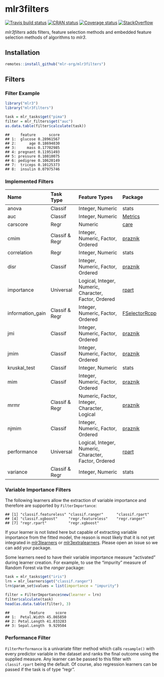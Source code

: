
# mlr3filters

[![Travis build
status](https://travis-ci.org/mlr-org/mlr3filters.svg?branch=master)](https://travis-ci.org/mlr-org/mlr3filters)
[![CRAN
status](https://www.r-pkg.org/badges/version/mlr3filters)](https://cran.r-project.org/package=mlr3filters)
[![Coverage
status](https://codecov.io/gh/mlr-org/mlr3filters/branch/master/graph/badge.svg)](https://codecov.io/github/mlr-org/mlr3filters?branch=master)
[![StackOverflow](https://img.shields.io/badge/stackoverflow-mlr3-orange.svg)](https://stackoverflow.com/questions/tagged/mlr3)

*mlr3filters* adds filters, feature selection methods and embedded
feature selection methods of algorithms to *mlr3*.

## Installation

``` r
remotes::install_github("mlr-org/mlr3filters")
```

## Filters

### Filter Example

``` r
library("mlr3")
library("mlr3filters")

task = mlr_tasks$get("pima")
filter = mlr_filters$get("auc")
as.data.table(filter$calculate(task))
```

    ##     feature      score
    ## 1:  glucose 0.28961567
    ## 2:      age 0.18694030
    ## 3:     mass 0.17702985
    ## 4: pregnant 0.11951493
    ## 5: pressure 0.10810075
    ## 6: pedigree 0.10620149
    ## 7:  triceps 0.10125373
    ## 8:  insulin 0.07975746

### Implemented Filters

| Name              | Task Type      | Feature Types                                         | Package                                                           |
| :---------------- | :------------- | :---------------------------------------------------- | :---------------------------------------------------------------- |
| anova             | Classif        | Integer, Numeric                                      | stats                                                             |
| auc               | Classif        | Integer, Numeric                                      | [Metrics](https://cran.r-project.org/package=Metrics)             |
| carscore          | Regr           | Numeric                                               | [care](https://cran.r-project.org/package=care)                   |
| cmim              | Classif & Regr | Integer, Numeric, Factor, Ordered                     | [praznik](https://cran.r-project.org/package=praznik)             |
| correlation       | Regr           | Integer, Numeric                                      | stats                                                             |
| disr              | Classif        | Integer, Numeric, Factor, Ordered                     | [praznik](https://cran.r-project.org/package=praznik)             |
| importance        | Universal      | Logical, Integer, Numeric, Character, Factor, Ordered | [rpart](https://cran.r-project.org/package=rpart)                 |
| information\_gain | Classif & Regr | Integer, Numeric, Factor, Ordered                     | [FSelectorRcpp](https://cran.r-project.org/package=FSelectorRcpp) |
| jmi               | Classif        | Integer, Numeric, Factor, Ordered                     | [praznik](https://cran.r-project.org/package=praznik)             |
| jmim              | Classif        | Integer, Numeric, Factor, Ordered                     | [praznik](https://cran.r-project.org/package=praznik)             |
| kruskal\_test     | Classif        | Integer, Numeric                                      | stats                                                             |
| mim               | Classif        | Integer, Numeric, Factor, Ordered                     | [praznik](https://cran.r-project.org/package=praznik)             |
| mrmr              | Classif & Regr | Numeric, Factor, Integer, Character, Logical          | [praznik](https://cran.r-project.org/package=praznik)             |
| njmim             | Classif        | Integer, Numeric, Factor, Ordered                     | [praznik](https://cran.r-project.org/package=praznik)             |
| performance       | Universal      | Logical, Integer, Numeric, Character, Factor, Ordered | [rpart](https://cran.r-project.org/package=rpart)                 |
| variance          | Classif & Regr | Integer, Numeric                                      | stats                                                             |

### Variable Importance Filters

The following learners allow the extraction of variable importance and
therefore are supported by
    `FilterImportance`:

    ## [1] "classif.featureless" "classif.ranger"      "classif.rpart"      
    ## [4] "classif.xgboost"     "regr.featureless"    "regr.ranger"        
    ## [7] "regr.rpart"          "regr.xgboost"

If your learner is not listed here but capable of extracting variable
importance from the fitted model, the reason is most likely that it is
not yet integrated in
[mlr3learners](https://github.com/mlr-org/mlr3learners) or
[mlr3extralearners](https://github.com/mlr-org/mlr3extralearners).
Please open an issue so we can add your package.

Some learners need to have their variable importance measure “activated”
during learner creation. For example, to use the “impurity” measure of
Random Forest via the *ranger* package:

``` r
task = mlr_tasks$get("iris")
lrn = mlr_learners$get("classif.ranger")
lrn$param_set$values = list(importance = "impurity")

filter = FilterImportance$new(learner = lrn)
filter$calculate(task)
head(as.data.table(filter), 3)
```

    ##         feature     score
    ## 1:  Petal.Width 45.865850
    ## 2: Petal.Length 41.033283
    ## 3: Sepal.Length  9.929504

### Performance Filter

`FilterPerformance` is a univariate filter method which calls
`resample()` with every predictor variable in the dataset and ranks the
final outcome using the supplied measure. Any learner can be passed to
this filter with `classif.rpart` being the default. Of course, also
regression learners can be passed if the task is of type “regr”.
